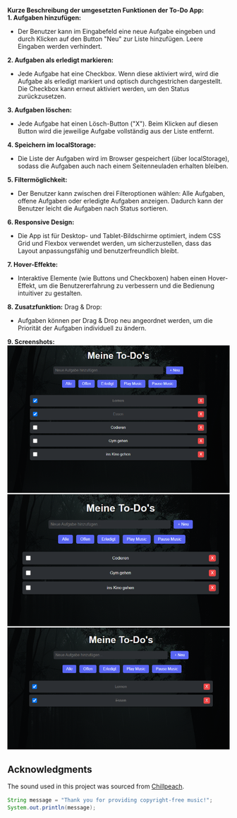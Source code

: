 ****Kurze Beschreibung der umgesetzten Funktionen der To-Do App:****<br>
**1. Aufgaben hinzufügen:**
  * Der Benutzer kann im Eingabefeld eine neue Aufgabe eingeben und durch Klicken auf den Button "Neu" zur Liste hinzufügen. Leere Eingaben werden verhindert.

**2. Aufgaben als erledigt markieren:**
  * Jede Aufgabe hat eine Checkbox. Wenn diese aktiviert wird, wird die Aufgabe als erledigt markiert und optisch durchgestrichen dargestellt. Die Checkbox kann erneut aktiviert werden, um den Status zurückzusetzen.

**3. Aufgaben löschen:**
  * Jede Aufgabe hat einen Lösch-Button ("X"). Beim Klicken auf diesen Button wird die jeweilige Aufgabe vollständig aus der Liste entfernt.

**4. Speichern im localStorage:**
  * Die Liste der Aufgaben wird im Browser gespeichert (über localStorage), sodass die Aufgaben auch nach einem Seitenneuladen erhalten bleiben. 

**5. Filtermöglichkeit:**
  * Der Benutzer kann zwischen drei Filteroptionen wählen: Alle Aufgaben, offene Aufgaben oder erledigte Aufgaben anzeigen. Dadurch kann der Benutzer leicht die Aufgaben nach Status sortieren.

**6. Responsive Design:**
  * Die App ist für Desktop- und Tablet-Bildschirme optimiert, indem CSS Grid und Flexbox verwendet werden, um sicherzustellen, dass das Layout anpassungsfähig und benutzerfreundlich bleibt.  

**7. Hover-Effekte:**
  * Interaktive Elemente (wie Buttons und Checkboxen) haben einen Hover-Effekt, um die Benutzererfahrung zu verbessern und die Bedienung intuitiver zu gestalten.

**8. Zusatzfunktion:**
Drag & Drop:
  * Aufgaben können per Drag & Drop neu angeordnet werden, um die Priorität der Aufgaben individuell zu ändern.

**9. Screenshots:**<br>
    ![Filter-Alle](https://github.com/Yousefi313/ToDoList/blob/main/Screenshots/Alle.png)<br>
    ![Filter-Offen](https://github.com/Yousefi313/ToDoList/blob/main/Screenshots/Offen.png)<br>
    ![Filter-Erledigt](https://github.com/Yousefi313/ToDoList/blob/main/Screenshots/Erledigt.png)<br>

## Acknowledgments

The sound used in this project was sourced from [Chillpeach](https://www.youtube.com/@Chillpeach). 

```java
String message = "Thank you for providing copyright-free music!";
System.out.println(message);
```
